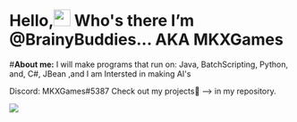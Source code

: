 # Hello,<img src="https://raw.githubusercontent.com/MartinHeinz/MartinHeinz/master/wave.gif" width="30px"> Who's there I’m @BrainyBuddies... AKA MKXGames
#**About me:** 
I will make programs that run on: Java, BatchScripting, Python, and, C#, JBean
,and I am Intersted in making AI's

Discord: MKXGames#5387
Check out my projects📢 --> in my repository.

<img align="center" src="https://github-readme-stats.vercel.app/api/<CARD_TYPE>/?username=<USERNAME>&theme=<THEME_NAME>" />
